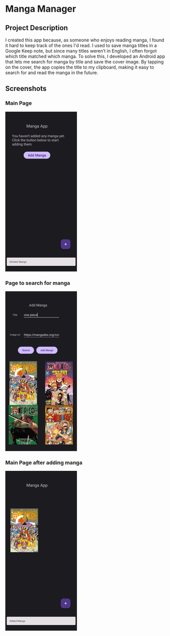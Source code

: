 # Manga Manager

## Project Description

I created this app because, as someone who enjoys reading manga, I found it hard to keep track of the ones I'd read.
I used to save manga titles in a Google Keep note, but since many titles weren’t in English, I often forgot which title matched which manga.
To solve this, I developed an Android app that lets me search for manga by title and save the cover image. 
By tapping on the cover, the app copies the title to my clipboard, making it easy to search for and read the manga in the future.

## Screenshots

### Main Page
![](./screenshots/home.png)

### Page to search for manga
![](./screenshots/search.png)

### Main Page after adding manga
![](./screenshots/added.png)
